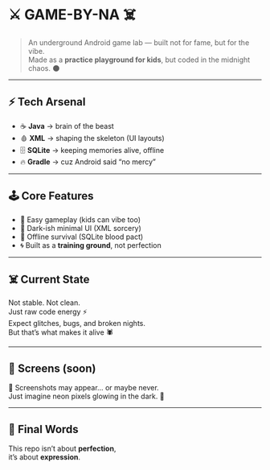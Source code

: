 # ⚔️ GAME-BY-NA ☠️

> An underground Android game lab — built not for fame, but for the vibe.  
> Made as a **practice playground for kids**, but coded in the midnight chaos. 🌑

---

## ⚡ Tech Arsenal
- ☕ **Java** → brain of the beast  
- 🩸 **XML** → shaping the skeleton (UI layouts)  
- 🗄 **SQLite** → keeping memories alive, offline  
- 🔥 **Gradle** → cuz Android said “no mercy”  

---

## 🕹 Core Features
- 🎲 Easy gameplay (kids can vibe too)  
- 🧛 Dark-ish minimal UI (XML sorcery)  
- 📱 Offline survival (SQLite blood pact)  
- 🌀 Built as a **training ground**, not perfection  

---


## ☠️ Current State
Not stable. Not clean.  
Just raw code energy ⚡  
Expect glitches, bugs, and broken nights.  
But that’s what makes it alive 🕷  

---

## 🔮 Screens (soon)
📸 Screenshots may appear… or maybe never.  
Just imagine neon pixels glowing in the dark. 🌌  

---

## 🖤 Final Words
This repo isn’t about **perfection**,  
it’s about **expression**.  
